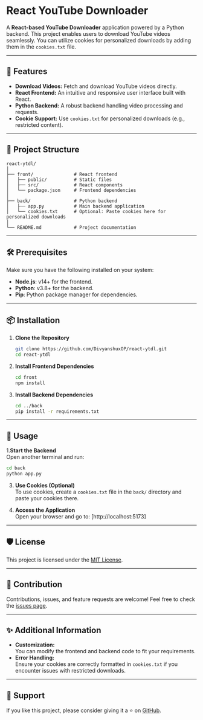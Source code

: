 # React YouTube Downloader

A **React-based YouTube Downloader** application powered by a Python backend. This project enables users to download YouTube videos seamlessly. You can utilize cookies for personalized downloads by adding them in the `cookies.txt` file.

---

## 🚀 Features
- **Download Videos:** Fetch and download YouTube videos directly.
- **React Frontend:** An intuitive and responsive user interface built with React.
- **Python Backend:** A robust backend handling video processing and requests.
- **Cookie Support:** Use `cookies.txt` for personalized downloads (e.g., restricted content).

---

## 📂 Project Structure
```
react-ytdl/
│
├── front/               # React frontend
│   ├── public/          # Static files
│   ├── src/             # React components
│   └── package.json     # Frontend dependencies
│
├── back/                # Python backend
│   ├── app.py           # Main backend application
│   └── cookies.txt      # Optional: Paste cookies here for personalized downloads
│
└── README.md            # Project documentation
```

---

## 🛠️ Prerequisites
Make sure you have the following installed on your system:
- **Node.js**: v14+ for the frontend.
- **Python**: v3.8+ for the backend.
- **Pip**: Python package manager for dependencies.

---

## 📦 Installation

1. **Clone the Repository**  
   ```bash
   git clone https://github.com/DivyanshuxOP/react-ytdl.git
   cd react-ytdl
   ```

2. **Install Frontend Dependencies**  
   ```bash
   cd front
   npm install
   ```

3. **Install Backend Dependencies**  
   ```bash
   cd ../back
   pip install -r requirements.txt
   ```

---

## 🚀 Usage

1.**Start the Backend**  
   Open another terminal and run:  
   ```bash
   cd back
   python app.py
   ```

3. **Use Cookies (Optional)**  
   To use cookies, create a `cookies.txt` file in the `back/` directory and paste your cookies there.

4. **Access the Application**  
   Open your browser and go to: [http://localhost:5173]

---

## 🛡️ License
This project is licensed under the [MIT License](LICENSE).

---

## 🤝 Contribution

Contributions, issues, and feature requests are welcome! Feel free to check the [issues page](https://github.com/DivyanshuxOP/react-ytdl/issues).

---

## ✨ Additional Information
- **Customization:**  
  You can modify the frontend and backend code to fit your requirements.  
- **Error Handling:**  
  Ensure your cookies are correctly formatted in `cookies.txt` if you encounter issues with restricted downloads.

---

## 🙌 Support
If you like this project, please consider giving it a ⭐ on [GitHub](https://github.com/DivyanshuxOP/react-ytdl/).


